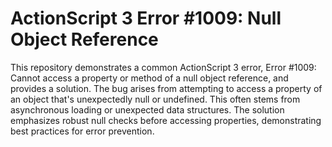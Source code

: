 # ActionScript 3 Error #1009: Null Object Reference
This repository demonstrates a common ActionScript 3 error, Error #1009: Cannot access a property or method of a null object reference, and provides a solution.
The bug arises from attempting to access a property of an object that's unexpectedly null or undefined.  This often stems from asynchronous loading or unexpected data structures.
The solution emphasizes robust null checks before accessing properties, demonstrating best practices for error prevention.

